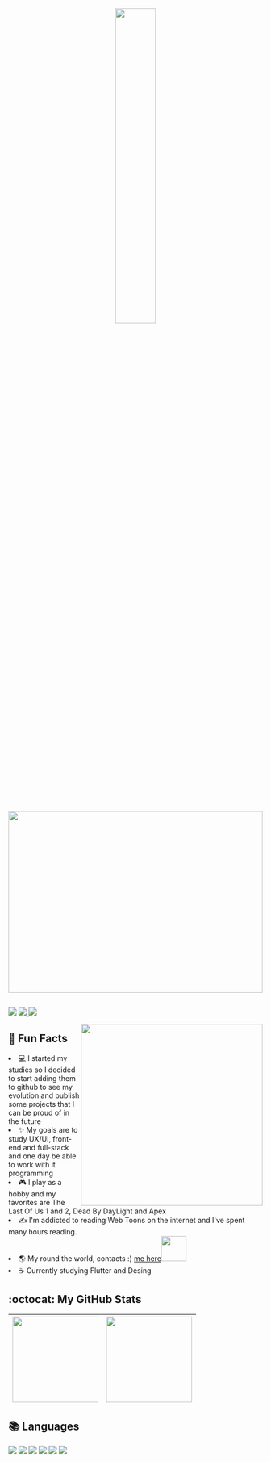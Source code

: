<br><p align="center"><img width="40%" src="https://cdn.discordapp.com/attachments/778305587867549766/902184937418002432/unknown.png" /></p><br>
<img align="center" src="https://media.discordapp.net/attachments/900003618625826816/907394573171572757/840ac1a5eef2c7abcaca3e4757db48e9.gif"  width="100%" height="360"/>
##
<p>
<div style="display: inline_block">
  <a href = "https://www.instagram.com/lay_santiagoh/"><img src="https://img.shields.io/badge/Instagram-E4405F?style=for-the-badge&logo=instagram&logoColor=white" target="_blank"></a>
  <a href = "https://www.linkedin.com/in/laysa-santiago-alfredo-592b79191/"> <img src="https://img.shields.io/badge/LinkedIn-0077B5?style=for-the-badge&logo=linkedin&logoColor=white" target="_blank"> </a>
  <a href = "https://open.spotify.com/playlist/06ScN5XDej4LatKmVLgsx4"> <img src="https://img.shields.io/badge/Spotify-1ED760?&style=for-the-badge&logo=spotify&logoColor=white" target="_blank"> </a>
</p>

<img align="right" src="https://cdn.discordapp.com/attachments/900003618625826816/902341042852995072/5b33cd7dad902043f5feb9eb606bd72f.gif" width="360" height="360"/>

<h2>🎉 Fun Facts</h2>

<li>💻 I started my studies so I decided to start adding them to github to see my evolution and publish some projects that I can be proud of in the future</li>
<li>✨ My goals are to study UX/UI, front-end and full-stack and one day be able to work with it programming</li>
<li>🎮 I play as a hobby and my favorites are The Last Of Us 1 and 2, Dead By DayLight and Apex</li>
<li>✍️ I'm addicted to reading Web Toons on the internet and I've spent many hours reading.</li>
<li>🌎 My round the world, contacts :) <a href="https://linktr.ee/Laysanha">me here<img src="https://media.discordapp.net/attachments/778305587867549766/904744935532691536/7346b4369640391a32c41a0a63168469864206c0_hq.gif?width=473&height=473" width="50" height="50"/></a></li>
<li>☕ Currently studying Flutter and Desing</li>
 
<h2>:octocat: My GitHub Stats</h2>

|<a href="https://github.com/Laysanha/Laysanha"><img height="170em" src="https://github-readme-stats.vercel.app/api/?username=laysanha&show_icons=true&theme=dracula" /> | <img height="170em" src="https://github-readme-stats.vercel.app/api/top-langs/?username=laysanha&layout=compact&langs_count=7&theme=dracula"/> | 
| ------------- | ------------- |  
  
<h2>📚 Languages</h2>
<div style="display: inline_block">
  <img src="https://img.shields.io/badge/Java-ED8B00?style=for-the-badge&logo=java&logoColor=white" target="_blank">
  <img src="https://img.shields.io/badge/PHP-777BB4?style=for-the-badge&logo=php&logoColor=white" target="_blank">
  <img src="https://img.shields.io/badge/HTML-239120?style=for-the-badge&logo=html5&logoColor=white" target="_blank">
  <img src="https://img.shields.io/badge/CSS3-1572B6?style=for-the-badge&logo=css3&logoColor=white" target="_blank">
  <img src="https://img.shields.io/badge/jQuery-0769AD?style=for-the-badge&logo=jquery&logoColor=white" target="_blank">
  <img src="https://img.shields.io/badge/MySQL-00000F?style=for-the-badge&logo=mysql&logoColor=white" target="_blank">
</div>  
